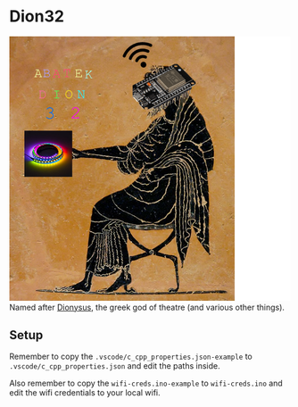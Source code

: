 # Dion32
![Thumbnail](./img/dion32.png)
Named after [Dionysus](https://en.wikipedia.org/wiki/Dionysos), the greek god of theatre (and various other things).

## Setup

Remember to copy the `.vscode/c_cpp_properties.json-example` to `.vscode/c_cpp_properties.json` and edit the paths inside.

Also remember to copy the `wifi-creds.ino-example` to `wifi-creds.ino` and edit the wifi credentials to your local wifi.
